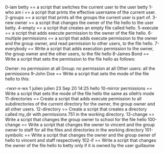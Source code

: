 0-iam betty == a script that switches the current user to the user betty
1-who am i == a script that prints the effective username of the current user.
2-groups == a script that prints all the groups the current user is part of.
3-new owner == a script that changes the owner of the file hello to the user betty.
4-empty == a script that creates an empty file called hello.
5-execute == a script that adds execute permission to the owner of the file hello.
6-multiple permissions ==  a script that adds execute permission to the owner and the group owner, and read permission to other users, to the file hello.
7-everybody == Write a script that adds execution permission to the owner, the group owner and the other users, to the file hello
 8-James Bond == Write a script that sets the permission to the file hello as follows:

Owner: no permission at all
Group: no permission at all
Other users: all the permissions
9-John Doe == Write a script that sets the mode of the file hello to this:

-rwxr-x-wx 1 julien julien 23 Sep 20 14:25 hello
10-mirror permissions == Write a script that sets the mode of the file hello the same as olleh’s mode
11-directories == Create a script that adds execute permission to all subdirectories of the current directory for the owner, the group owner and all other users.
12-directory == Create a script that creates a directory called my_dir with permissions 751 in the working directory.
13-change == Write a script that changes the group owner to school for the file hello
100-change == Write a script that changes the owner to vincent and the group owner to staff for all the files and directories in the working directory
101-symbolic == Write a script that changes the owner and the group owner of hello to vincent and staff respectively
102-if == Write a script that changes the owner of the file hello to betty only if it is owned by the user guillaume

